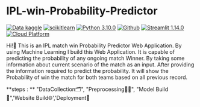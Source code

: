 # IPL-win-Probability-Predictor
[![Data kaggle](https://img.shields.io/badge/Data-Kaggle-blueviolet)](https://www.kaggle.com/datasets/ramjidoolla/ipl-data-set) 
             [![scikitlearn](https://img.shields.io/badge/Scikit--learn-1.0.2-orange)](https://scikit-learn.org/stable/tutorial/index.html) 
             [![Python 3.10.0](https://img.shields.io/badge/Python-3.10.0-brightgreen)](https://www.python.org/downloads/release/python-3100/) 
             [![Github](https://camo.githubusercontent.com/3a41f9e3f8001983f287f5447462446e6dc1bac996fedafa9ac5dae629c2474f/68747470733a2f2f62616467656e2e6e65742f62616467652f69636f6e2f4769744875623f69636f6e3d67697468756226636f6c6f723d626c61636b266c6162656c)](https://github.com/Rafikul10/IPL-win-Probability-Predictor) 
             [![Streamlit 1.14.0](https://img.shields.io/badge/Streamlit%20-1.14.0-Ff0000)](https://docs.streamlit.io/) 
             [![Cloud Platform](https://img.shields.io/badge/CloudPlatform-Heroku-9cf)](https://www.heroku.com/managed-data-services)
             
 Hi!👋 This is an IPL match win Probability Predictor Web Application. By using Machine Learning 
            I build this Web Application. It is capable of predicting the probability of any ongoing match Winner. 
            By taking some information about current scenario of the match as an input. After providing the information 
            required to predict the probability. It will show the Probability of win the match for both teams based on all 
            previous record.

**steps : ** "DataCollection🗂️", "Preprocessing👨‍💻", "Model Build🤖",'Website Build🌐','Deployment🎯

